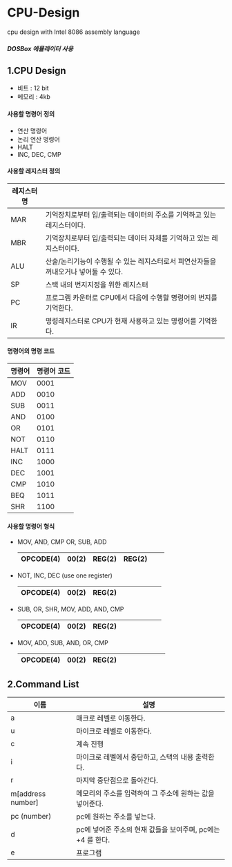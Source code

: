 # CPU-Design
cpu design with Intel 8086 assembly language 
##### DOSBox 에뮬레이터 사용
1.CPU Design
---
- 비트 : 12 bit
- 메모리 : 4kb
#### 사용할 명령어 정의
- 연산 명령어
- 논리 연산 명령어
- HALT
- INC, DEC, CMP
#### 사용할 레지스터 정의
레지스터 명 | 　
-----|------------ 
MAR | 기억장치로부터 입/출력되는 데이터의 주소를 기억하고 있는 레지스터이다.
MBR | 기억장치로부터 입/출력되는 데이터 자체를 기억하고 있는 레지스터이다.
ALU | 산술/논리기능이 수행될 수 있는 레지스터로서 피연산자들을 꺼내오거나 넣어둘 수 있다.
SP | 스택 내의 번지지정을 위한 레지스터
PC | 프로그램 카운터로 CPU에서 다음에 수행할 명령어의 번지를 기억한다.
IR | 명령레지스터로 CPU가 현재 사용하고 있는 명령어를 기억한다.

#### 명령어의 명령 코드
명령어 | 명령어 코드
-----|------------ 
MOV | 0001
ADD | 0010
SUB | 0011
AND | 0100
OR | 0101
NOT | 0110
HALT | 0111
INC | 1000
DEC | 1001
CMP | 1010
BEQ | 1011
SHR | 1100

#### 사용할 명령어 형식
- MOV, AND, CMP OR, SUB, ADD 
  
  OPCODE(4) | 00(2) | REG(2) | REG(2) | 　
  ----|--|--|--|--
- NOT, INC, DEC (use one register)
  
  OPCODE(4) | 00(2) | REG(2) | 　　　 | 　
  ----|--|--|--|--
- SUB, OR, SHR, MOV, ADD, AND, CMP

  OPCODE(4) | 00(2) | REG(2) | 　　　 | 　 
  ----|--|--|--|--  
- MOV, ADD, SUB, AND, OR, CMP

  OPCODE(4) | 00(2) | REG(2) | 　　 　　   　 
  ----|--|--|---- 


2.Command List
---

이름 | 설명
-----|-----------------
a | 매크로 레벨로 이동한다.
u | 마이크로 레벨로 이동한다.
c | 계속 진행
i | 마이크로 레벨에서 중단하고, 스택의 내용 출력한다.
r | 마지막 중단점으로 돌아간다.
m[address number] | 메모리의 주소를 입력하여 그 주소에 원하는 값을 넣어준다.
pc (number) | pc에 원하는 주소를 넣는다.
d | pc에 넣어준 주소의 현재 값들을 보여주며, pc에는 +4 를 한다.
e | 프로그램 
